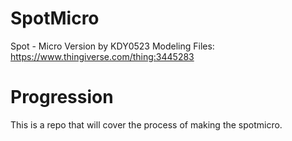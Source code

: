 # SpotMicro
Spot - Micro Version by KDY0523
Modeling Files: https://www.thingiverse.com/thing:3445283

# Progression
This is a repo that will cover the process of making the spotmicro.
